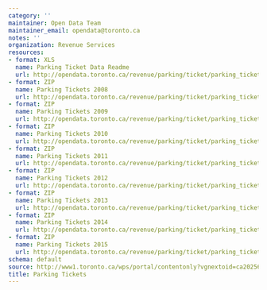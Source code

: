 ```yaml
---
category: ''
maintainer: Open Data Team
maintainer_email: opendata@toronto.ca
notes: ''
organization: Revenue Services
resources:
- format: XLS
  name: Parking Ticket Data Readme
  url: http://opendata.toronto.ca/revenue/parking/ticket/parking_tickets_readme.xls
- format: ZIP
  name: Parking Tickets 2008
  url: http://opendata.toronto.ca/revenue/parking/ticket/parking_tickets_2008.zip
- format: ZIP
  name: Parking Tickets 2009
  url: http://opendata.toronto.ca/revenue/parking/ticket/parking_tickets_2009.zip
- format: ZIP
  name: Parking Tickets 2010
  url: http://opendata.toronto.ca/revenue/parking/ticket/parking_tickets_2010.zip
- format: ZIP
  name: Parking Tickets 2011
  url: http://opendata.toronto.ca/revenue/parking/ticket/parking_tickets_2011.zip
- format: ZIP
  name: Parking Tickets 2012
  url: http://opendata.toronto.ca/revenue/parking/ticket/parking_tickets_2012.zip
- format: ZIP
  name: Parking Tickets 2013
  url: http://opendata.toronto.ca/revenue/parking/ticket/parking_tickets_2013.zip
- format: ZIP
  name: Parking Tickets 2014
  url: http://opendata.toronto.ca/revenue/parking/ticket/parking_tickets_2014.zip
- format: ZIP
  name: Parking Tickets 2015
  url: http://opendata.toronto.ca/revenue/parking/ticket/parking_tickets_2015.zip
schema: default
source: http://www1.toronto.ca/wps/portal/contentonly?vgnextoid=ca20256c54ea4310VgnVCM1000003dd60f89RCRD&vgnextchannel=1a66e03bb8d1e310VgnVCM10000071d60f89RCRD
title: Parking Tickets
---
```


